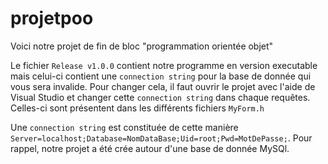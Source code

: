 # projetpoo
Voici notre projet de fin de bloc "programmation orientée objet"

Le fichier `Release v1.0.0` contient notre programme en version executable mais celui-ci contient une `connection string` pour la  base de donnée qui vous sera invalide.
Pour changer cela, il faut ouvrir le projet avec l'aide de Visual Studio et changer cette `connection string` dans chaque requêtes. Celles-ci sont présentent dans les différents fichiers `MyForm.h`

Une `connection string` est constituée  de cette manière `Server=localhost;Database=NomDataBase;Uid=root;Pwd=MotDePasse;`. 
Pour rappel, notre projet a été crée autour d'une base de donnée MySQl.
